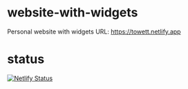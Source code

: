 # website-with-widgets
Personal website with widgets
URL: https://towett.netlify.app
# status
[![Netlify Status](https://api.netlify.com/api/v1/badges/37eda21b-095b-4402-8553-bb1c9a6bacfc/deploy-status)](https://app.netlify.com/sites/towett/deploys)
